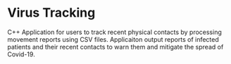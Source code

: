 # Virus Tracking

C++ Application for users to track recent physical contacts by processing movement reports using CSV files. Applicaiton output reports of infected patients and their recent contacts to warn them and mitigate the spread of Covid-19.
